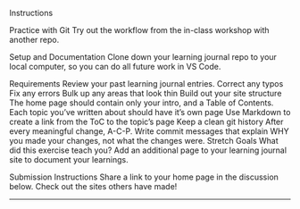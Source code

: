 Instructions

Practice with Git
Try out the workflow from the in-class workshop with another repo.

Setup and Documentation
Clone down your learning journal repo to your local computer, so you can do all future work in VS Code.

Requirements
Review your past learning journal entries.
Correct any typos
Fix any errors
Bulk up any areas that look thin
Build out your site structure
The home page should contain only your intro, and a Table of Contents.
Each topic you’ve written about should have it’s own page
Use Markdown to create a link from the ToC to the topic’s page
Keep a clean git history
After every meaningful change, A-C-P.
Write commit messages that explain WHY you made your changes, not what the changes were.
Stretch Goals
What did this exercise teach you? Add an additional page to your learning journal site to document your learnings.

Submission Instructions
Share a link to your home page in the discussion below. Check out the sites others have made!
_______________________________________________________

